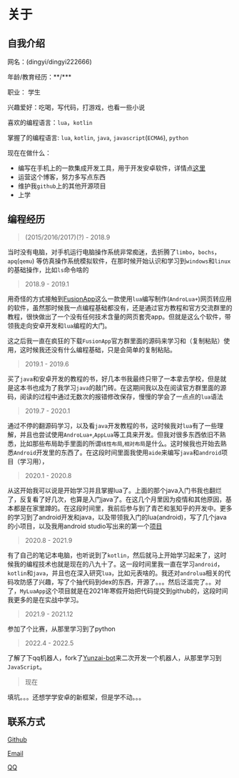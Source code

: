 # 关于

## 自我介绍

网名：(dingyi/dingyi222666)

年龄/教育经历：\*\*/\*\*\*

职业： 学生

兴趣爱好：吃喝，写代码，打游戏，也看一些小说

喜欢的编程语言：`lua`，`kotlin`

掌握了的编程语言: `lua`, `kotlin`, `java`, `javascript`(`ECMA6`), `python`

现在在做什么：
  - 编写在手机上的一款集成开发工具，用于开发安卓软件，详情点[这里](https://github.com/dingyi222666/MyLuaApp)
  - 运营这个博客，努力多写点东西
  - 维护我`github`上的其他开源项目
  - 上学


## 编程经历

> (2015/2016/2017)(?) - 2018.9    

  
当时没有电脑，对手机运行电脑操作系统非常痴迷，去折腾了`limbo`，`bochs`，`apq`(`qemu`) 等仿真操作系统模拟软件，在那时候开始认识和学习到`windows`和`linux`的基础操作，比如`ls`命令啥的


> 2018.9 - 2019.1

用奇怪的方式接触到[FusionApp](https://www.coolapk.com/apk/cn.coldsong.fusionapp)这么一款使用`lua`编写制作(`AndroLua+`)网页转应用的软件，虽然那时候我一点编程基础都没有，还是通过官方教程和官方交流群里的教程，很快做出了一个没有任何技术含量的网页套壳app。但就是这么个软件，带领我走向安卓开发和`lua`编程的大门。

这之后我一直在疯狂的下载`FusionApp`官方群里面的源码来学习和（复制粘贴）使用，这时候我还没有什么编程基础，只是会简单的复制粘贴。


> 2019.1 - 2019.6

买了`java`和安卓开发的教程的书，好几本书我最终只带了一本拿去学校，但是就是这本书也成为了我学习`java`的敲门砖。在这期间我以及在阅读官方群里面的源码，阅读的过程中通过无数次的报错修改保存，慢慢的学会了一点点的`lua`语法


> 2019.7 - 2020.1

通过不停的翻源码学习，以及看`java`开发教程的书，这时候我对`lua`有了一些理解，并且也尝试使用`AndroLua+`,`AppLua`等工具来开发。但我对很多东西依旧不熟悉，比如那些布局助手里面的所谓`线性布局`,`相对布局`是什么。这时候我也开始去熟悉`Android`开发里的东西了。在这段时间里面我使用`aide`来编写`java`和`android`项目（学习用），


> 2020.1 - 2020.8

从这开始我可以说是开始学习并且掌握lua了。上面的那个java入门书我也翻烂了，反复看了好几次，也算是入门java了。在这几个月里因为疫情和其他原因，基本都是在家里蹲的。在这段时间里，我前后参与到了青芒和氢知乎的开发中。更多的学习到了android开发和java，以及带领我入门的lua(android)，写了几个java的小项目，以及我用android studio写出来的第一个[项目](https://gitee.com/dingyi222666/light-notice)

> 2020.8 - 2021.9

有了自己的笔记本电脑，也听说到了`kotlin`，然后就马上开始学习起来了，这时候我的编程技术也就是现在的八九十了。这一段时间里我一直在学习`android`，`kotlin`和`java`，并且也在深入研究`lua`，比如元表啥的。我还对`androlua`相关的代码攻防感了兴趣，写了个抽代码到dex的东西，开源了。。。然后泛滥完了。。对了，`MyLuaApp`这个项目就是在2021年寒假开始把代码提交到github的，这段时间我更多的是在实战中学习。

> 2021.9 - 2021.12

参加了个比赛，从那里学习到了python

> 2022.4 - 2022.5

了解了下qq机器人，fork了[Yunzai-bot](https://github.com/Le-niao/Yunzai-Bot)来二次开发一个机器人，从那里学习到`JavaScript`。 

> 现在

填坑。。。还想学学安卓的新框架，但是学不动。。。

## 联系方式

[Github](https://github.com/dingyi222666)

[Email](mailto:dingyi222666@foxmail.com)

[QQ](http://wpa.qq.com/msgrd?v=3&uin=2187778735&site=qq&menu=yes)